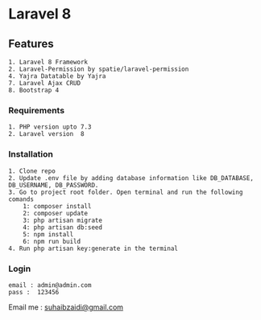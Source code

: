 # Laravel 8

## Features

    1. Laravel 8 Framework
    2. Laravel-Permission by spatie/laravel-permission
    4. Yajra Datatable by Yajra
    7. Laravel Ajax CRUD
    8. Bootstrap 4

### Requirements

    1. PHP version upto 7.3    
    2. Laravel version  8  

### Installation

    1. Clone repo
    2. Update .env file by adding database information like DB_DATABASE, DB_USERNAME, DB_PASSWORD.
    3. Go to project root folder. Open terminal and run the following comands
        1: composer install
        2: composer update
        3: php artisan migrate
        4: php artisan db:seed
        5: npm install
        6: npm run build
    4. Run php artisan key:generate in the terminal

### Login
    email : admin@admin.com
    pass :  123456

Email me : suhaibzaidi@gmail.com